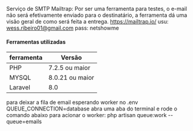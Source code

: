  Serviço de SMTP Mailtrap:
Por ser uma ferramenta para testes, o e-mail não será efetivamente enviado para o destinatário, a ferramenta dá uma visão geral de como será feita a entrega.
https://mailtrap.io/
usu: wess.ribeiro01@gmail.com
pass: netshowme
#### Ferramentas utilizadas
| ferramenta | Versão |
| ------ | ------ | 
| PHP | 7.2.5 ou maior|
| MYSQL | 8.0.21 ou maior |  |
| Laravel | 8.0 |

para deixar a fila de email esperando worker no .env
QUEUE_CONNECTION=database
abra uma aba do terminal e rode o comando abaixo para acionar o worker:
php artisan queue:work --queue=emails

